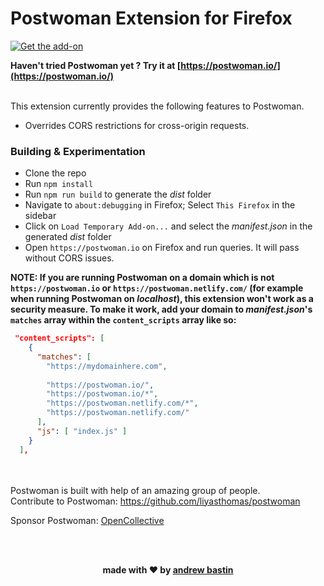 # Postwoman Extension for Firefox

<a href="https://addons.mozilla.org/en-US/firefox/addon/postwoman/">![Get the add-on](https://addons.cdn.mozilla.net/static/img/addons-buttons/AMO-button_2.png)</a>

**Haven't tried Postwoman yet ? Try it at [https://postwoman.io/](https://postwoman.io/)**

<br />
This extension currently provides the following features to Postwoman.

- Overrides CORS restrictions for cross-origin requests.


### Building & Experimentation
- Clone the repo
- Run `npm install`
- Run `npm run build` to generate the *dist* folder
- Navigate to `about:debugging` in Firefox; Select `This Firefox` in the sidebar
- Click on `Load Temporary Add-on...` and select the *manifest.json* in the generated *dist* folder
- Open `https://postwoman.io` on Firefox and run queries. It will pass without CORS issues.

**NOTE: If you are running Postwoman on a domain which is not `https://postwoman.io` or `https://postwoman.netlify.com/` (for example when running Postwoman on *localhost*), this extension won't work as a security measure. To make it work, add your domain to *manifest.json*'s `matches` array within the `content_scripts` array like so:**

```json
 "content_scripts": [
    {
      "matches": [
        "https://mydomainhere.com",
        
        "https://postwoman.io/",
        "https://postwoman.io/*",
        "https://postwoman.netlify.com/*",
        "https://postwoman.netlify.com/"
      ],
      "js": [ "index.js" ]
    }
  ],
```

<br />
<br />
Postwoman is built with help of an amazing group of people.
<br />
Contribute to Postwoman: <a href="https://github.com/liyasthomas/postwoman">https://github.com/liyasthomas/postwoman</a>
<br/>

Sponsor Postwoman: [OpenCollective](https://opencollective.com/postwoman)


<br />
<br />
<p align="center"><b>made with ❤️ by <a href="https://github.com/AndrewBastin">andrew bastin</a></b></p>


